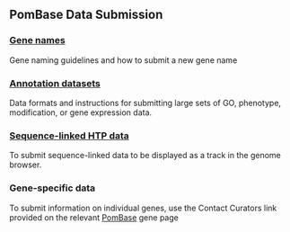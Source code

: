## PomBase Data Submission

### [Gene names](submit-data/gene-names)

Gene naming guidelines and how to submit a new gene name

### [Annotation datasets](submit-data/bulk-annotation)

Data formats and instructions for submitting large sets of GO,
phenotype, modification, or gene expression data.

### [Sequence-linked HTP data](data-submission-form-for-HTP-sequence-linked-data)

To submit sequence-linked data to be displayed as a track in the genome browser.

### Gene-specific data

To submit information on individual genes, use the Contact Curators
link provided on the relevant [PomBase](http://www.pombase.org/) gene
page
